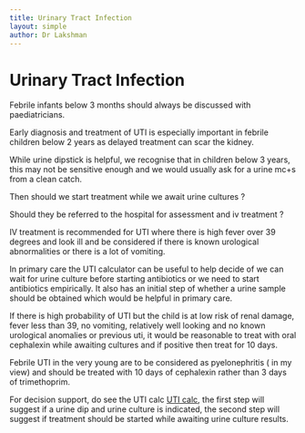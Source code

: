 ```yaml
---
title: Urinary Tract Infection
layout: simple
author: Dr Lakshman
---
```


# Urinary Tract Infection
Febrile infants below 3 months should always be discussed with paediatricians.

Early diagnosis and treatment of UTI is especially important in febrile children below 2 years as delayed treatment can scar the kidney.

While urine dipstick is helpful, we recognise that in children below 3 years,  this may not be sensitive enough and we would usually ask for a urine mc+s from a clean catch.

Then should we start treatment while we await urine cultures ? 

Should they be referred to the hospital for assessment and iv treatment ?

IV treatment is recommended for UTI where there is high fever over 39 degrees and look ill  and be considered if there is known   urological abnormalities or there is a lot of vomiting. 

In primary care the UTI calculator can be useful to help decide of we can wait for urine culture before starting antibiotics or we need to start antibiotics empirically. It also has an initial step of whether a urine sample should be obtained which would be helpful in primary care.

If there is high probability of UTI but the child is at low risk of renal damage, fever less than 39, no vomiting, relatively well looking and no known urological anomalies or previous uti, it would be reasonable to treat with oral cephalexin while awaiting cultures and if positive then treat for 10 days.  

Febrile UTI in the very young are to be considered as pyelonephritis ( in my view) and should be treated with 10 days of cephalexin rather than 3 days of trimethoprim.

For decision support, do see the UTI calc [UTI calc](https://uticalc.pitt.edu), the first step will suggest if a urine dip and urine culture is indicated, the second step will suggest if treatment should be started while awaiting urine culture results.
